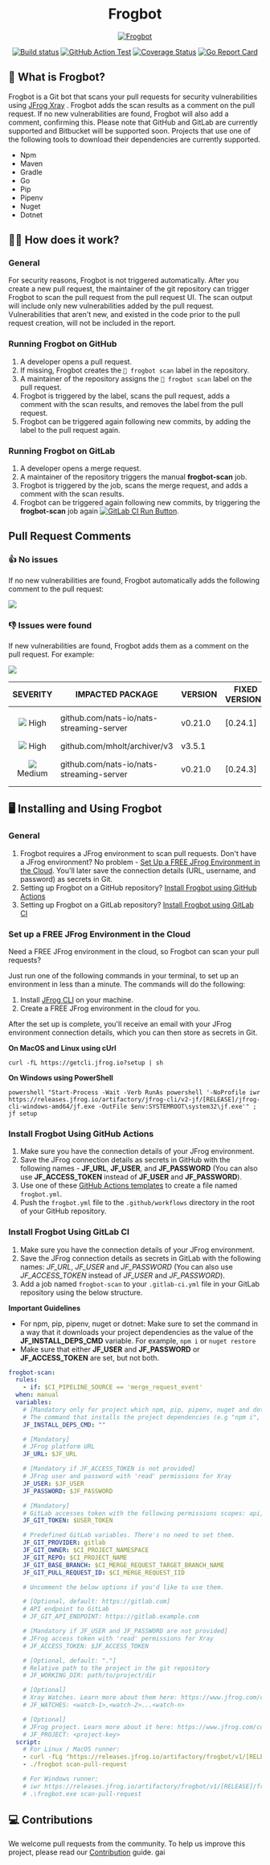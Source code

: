 <div align="center">
   
# Frogbot

[![Frogbot](images/frogbot-intro.png)](#readme)

[![Build status](https://github.com/jfrog/frogbot/actions/workflows/test.yml/badge.svg)](https://github.com/jfrog/frogbot/actions/workflows/test.yml) [![GitHub Action Test](https://github.com/jfrog/frogbot/actions/workflows/action-test.yml/badge.svg)](https://github.com/jfrog/frogbot/actions/workflows/action-test.yml)
[![Coverage Status](https://coveralls.io/repos/github/jfrog/frogbot/badge.svg?branch=dev)](https://coveralls.io/github/jfrog/frogbot?branch=dev) [![Go Report Card](https://goreportcard.com/badge/github.com/jfrog/frogbot)](https://goreportcard.com/report/github.com/jfrog/frogbot)

</div>

## 🤖 What is Frogbot?

Frogbot is a Git bot that scans your pull requests for security vulnerabilities using [JFrog Xray](https://jfrog.com/xray/) . Frogbot adds the scan results as a comment on the pull request. If no new vulnerabilities are found, Frogbot will also add a comment, confirming this.
Please note that GitHub and GitLab are currently supported and Bitbucket will be supported soon.
Projects that use one of the following tools to download their dependencies are currently supported.

- Npm
- Maven
- Gradle
- Go
- Pip
- Pipenv
- Nuget
- Dotnet

## 🕵️‍♀️ How does it work?

### General

For security reasons, Frogbot is not triggered automatically.
After you create a new pull request, the maintainer of the git repository can trigger Frogbot to scan the pull request from the pull request UI. The scan output will include only new vulnerabilities added by the pull request. Vulnerabilities that aren't new, and existed in the code prior to the pull request creation, will not be included in the report.

### Running Frogbot on GitHub

1. A developer opens a pull request.
2. If missing, Frogbot creates the `🐸 frogbot scan` label in the repository.
3. A maintainer of the repository assigns the `🐸 frogbot scan` label on the pull request.
4. Frogbot is triggered by the label, scans the pull request, adds a comment with the scan results, and removes the label from the pull request.
5. Frogbot can be triggered again following new commits, by adding the label to the pull request again.

### Running Frogbot on GitLab

1. A developer opens a merge request.
2. A maintainer of the repository triggers the manual **frogbot-scan** job.
3. Frogbot is triggered by the job, scans the merge request, and adds a comment with the scan results.
4. Frogbot can be triggered again following new commits, by triggering the **frogbot-scan** job again
   [![GitLab CI Run Button](./images/gitlab-run-button.png)](#-Using-Frogbot-with-GitLab-CI).

## Pull Request Comments

### 👍 No issues

If no new vulnerabilities are found, Frogbot automatically adds the following comment to the pull request:

[![](https://raw.githubusercontent.com/jfrog/frogbot/master/resources/noVulnerabilityBanner.png)](#-no-issues)

### 👎 Issues were found

If new vulnerabilities are found, Frogbot adds them as a comment on the pull request. For example:

[![](https://raw.githubusercontent.com/jfrog/frogbot/master/resources/vulnerabilitiesBanner.png)](#-issues-were-found)

|                                            SEVERITY                                             | IMPACTED PACKAGE                         | VERSION | FIXED VERSIONS | COMPONENT                                | COMPONENT VERSION | CVE            |
| :---------------------------------------------------------------------------------------------: | ---------------------------------------- | ------- | -------------- | ---------------------------------------- | :---------------: | -------------- |
|   ![](https://raw.githubusercontent.com/jfrog/frogbot/master/resources/highSeverity.png) High   | github.com/nats-io/nats-streaming-server | v0.21.0 | [0.24.1]       | github.com/nats-io/nats-streaming-server |      v0.21.0      | CVE-2022-24450 |
|   ![](https://raw.githubusercontent.com/jfrog/frogbot/master/resources/highSeverity.png) High   | github.com/mholt/archiver/v3             | v3.5.1  |                | github.com/mholt/archiver/v3             |      v3.5.1       |
| ![](https://raw.githubusercontent.com/jfrog/frogbot/master/resources/mediumSeverity.png) Medium | github.com/nats-io/nats-streaming-server | v0.21.0 | [0.24.3]       | github.com/nats-io/nats-streaming-server |      v0.21.0      | CVE-2022-26652 |

## 🖥️ Installing and Using Frogbot

### General

1. Frogbot requires a JFrog environment to scan pull requests. Don't have a JFrog environment? No problem - [Set Up a FREE JFrog Environment in the Cloud](#set-up-a-free-jfrog-environment-in-the-cloud). You'll later save the connection details (URL, username, and password) as secrets in Git.
2. Setting up Frogbot on a GitHub repository? [Install Frogbot using GitHub Actions](#install-frogbot-using-github-actions)
3. Setting up Frogbot on a GitLab repository? [Install Frogbot using GitLab CI](#install-frogbot-using-gitlab-ci)

### Set up a FREE JFrog Environment in the Cloud

Need a FREE JFrog environment in the cloud, so Frogbot can scan your pull requests?

Just run one of the following commands in your terminal, to set up an environment in less than a minute. The commands will do the following:

1. Install [JFrog CLI](https://www.jfrog.com/confluence/display/CLI/JFrog+CLI) on your machine.
2. Create a FREE JFrog environment in the cloud for you.

After the set up is complete, you'll receive an email with your JFrog environment connection details, which you can then store as secrets in Git.

**On MacOS and Linux using cUrl**

```
curl -fL https://getcli.jfrog.io?setup | sh
```

**On Windows using PowerShell**

```
powershell "Start-Process -Wait -Verb RunAs powershell '-NoProfile iwr https://releases.jfrog.io/artifactory/jfrog-cli/v2-jf/[RELEASE]/jfrog-cli-windows-amd64/jf.exe -OutFile $env:SYSTEMROOT\system32\jf.exe'" ; jf setup
```

### Install Frogbot Using GitHub Actions

1. Make sure you have the connection details of your JFrog environment.
2. Save the JFrog connection details as secrets in GitHub with the following names - **JF_URL**, **JF_USER**, and **JF_PASSWORD** (You can also use **JF_ACCESS_TOKEN** instead of **JF_USER** and **JF_PASSWORD**).
3. Use one of these [GitHub Actions templates](templates/github-actions/README.md#frogbot-gitHub-actions-templates) to create a file named `frogbot.yml`.
4. Push the `frogbot.yml` file to the `.github/workflows` directory in the root of your GitHub repository.

### Install Frogbot Using GitLab CI

1. Make sure you have the connection details of your JFrog environment.
2. Save the JFrog connection details as secrets in GitLab with the following names: _JF_URL_, _JF_USER_ and _JF_PASSWORD_ (You can also use _JF_ACCESS_TOKEN_ instead of _JF_USER_ and _JF_PASSWORD_).
3. Add a job named `frogbot-scan` to your `.gitlab-ci.yml` file in your GitLab repository using the below structure.

**Important Guidelines**

- For npm, pip, pipenv, nuget or dotnet: Make sure to set the command in a way that it downloads your project dependencies as the value of the **JF_INSTALL_DEPS_CMD** variable. For example, `npm i` or `nuget restore`
- Make sure that either **JF_USER** and **JF_PASSWORD** or **JF_ACCESS_TOKEN** are set, but not both.

```yml
frogbot-scan:
  rules:
    - if: $CI_PIPELINE_SOURCE == 'merge_request_event'
  when: manual
  variables:
    # [Mandatory only for project which npm, pip, pipenv, nuget and dotnet]
    # The command that installs the project dependencies (e.g "npm i", "nuget restore" or "dotnet restore")
    JF_INSTALL_DEPS_CMD: ""

    # [Mandatory]
    # JFrog platform URL
    JF_URL: $JF_URL

    # [Mandatory if JF_ACCESS_TOKEN is not provided]
    # JFrog user and password with 'read' permissions for Xray
    JF_USER: $JF_USER
    JF_PASSWORD: $JF_PASSWORD

    # [Mandatory]
    # GitLab accesses token with the following permissions scopes: api, read_api, read_user, read_repository
    JF_GIT_TOKEN: $USER_TOKEN

    # Predefined GitLab variables. There's no need to set them.
    JF_GIT_PROVIDER: gitlab
    JF_GIT_OWNER: $CI_PROJECT_NAMESPACE
    JF_GIT_REPO: $CI_PROJECT_NAME
    JF_GIT_BASE_BRANCH: $CI_MERGE_REQUEST_TARGET_BRANCH_NAME
    JF_GIT_PULL_REQUEST_ID: $CI_MERGE_REQUEST_IID

    # Uncomment the below options if you'd like to use them.

    # [Optional, default: https://gitlab.com]
    # API endpoint to GitLab
    # JF_GIT_API_ENDPOINT: https://gitlab.example.com

    # [Mandatory if JF_USER and JF_PASSWORD are not provided]
    # JFrog access token with 'read' permissions for Xray
    # JF_ACCESS_TOKEN: $JF_ACCESS_TOKEN

    # [Optional, default: "."]
    # Relative path to the project in the git repository
    # JF_WORKING_DIR: path/to/project/dir

    # [Optional]
    # Xray Watches. Learn more about them here: https://www.jfrog.com/confluence/display/JFROG/Configuring+Xray+Watches
    # JF_WATCHES: <watch-1>,<watch-2>...<watch-n>

    # [Optional]
    # JFrog project. Learn more about it here: https://www.jfrog.com/confluence/display/JFROG/Projects
    # JF_PROJECT: <project-key>
  script:
    # For Linux / MacOS runner:
    - curl -fLg "https://releases.jfrog.io/artifactory/frogbot/v1/[RELEASE]/getFrogbot.sh" | sh
    - ./frogbot scan-pull-request

    # For Windows runner:
    # iwr https://releases.jfrog.io/artifactory/frogbot/v1/[RELEASE]/frogbot-windows-amd64/frogbot.exe -OutFile .\frogbot.exe
    # .\frogbot.exe scan-pull-request
```

## 💻 Contributions

We welcome pull requests from the community. To help us improve this project, please read our [Contribution](./CONTRIBUTING.md#-guidelines) guide.
gai